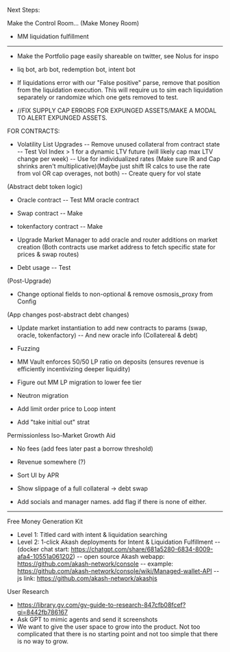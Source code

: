 Next Steps:

Make the Control Room... (Make Money Room)  
- MM liquidation fulfillment
---------------------------------

- Make the Portfolio page easily shareable on twitter, see Nolus for inspo

- liq bot, arb bot, redemption bot, intent bot

- If liquidations error with our "False positive" parse, remove that position from the liquidation execution. This will require us to sim each liquidation separately or randomize which one gets removed to test.

- //FIX SUPPLY CAP ERRORS FOR EXPUNGED ASSETS/MAKE A MODAL TO ALERT EXPUNGED ASSETS.

FOR CONTRACTS:
- Volatility List Upgrades
-- Remove unused collateral from contract state
-- Test Vol Index > 1 for a dynamic LTV future (will likely cap max LTV change per week)
-- Use for individualized rates (Make sure IR and Cap shrinks aren't multiplicative)(Maybe just shift IR calcs to use the rate from vol OR cap overages, not both)
-- Create query for vol state

(Abstract debt token logic)
- Oracle contract
-- Test MM oracle contract
- Swap contract
-- Make 
- tokenfactory contract
-- Make
- Upgrade Market Manager to add oracle and router additions on market creation (Both contracts use market address to fetch specific state for prices & swap routes)

- Debt usage
-- Test

(Post-Upgrade)
- Change optional fields to non-optional & remove osmosis_proxy from Config


(App changes post-abstract debt changes)
- Update market instantiation to add new contracts to params (swap, oracle, tokenfactory)
-- And new oracle info (Collatereal & debt)

- Fuzzing 
- MM Vault enforces 50/50 LP ratio on deposits (ensures revenue is efficiently incentivizing deeper liquidity)
- Figure out MM LP migration to lower fee tier 

- Neutron migration 


- Add limit order price to Loop intent
- Add "take initial out" strat


Permissionless Iso-Market Growth Aid
- No fees (add fees later past a borrow threshold)
- Revenue somewhere (?)
- Sort UI by APR

- Show slippage of a full collateral -> debt swap
- Add socials and manager names. add flag if there is none of either.
---------














Free Money Generation Kit
- Level 1: Titled card with intent & liquidation searching
- Level 2: 1-click Akash deployments for Intent & Liquidation Fulfillment
-- (docker chat start: https://chatgpt.com/share/681a5280-6834-8009-afa4-10551a061202)
-- open source Akash webapp: https://github.com/akash-network/console
-- example: https://github.com/akash-network/console/wiki/Managed-wallet-API
-- js link: https://github.com/akash-network/akashjs

User Research
- https://library.gv.com/gv-guide-to-research-847cfb08fcef?gi=8442fb786167
- Ask GPT to mimic agents and send it screenshots
- We want to give the user space to grow into the product. Not too complicated that there is no starting point and not too simple that there is no way to grow.